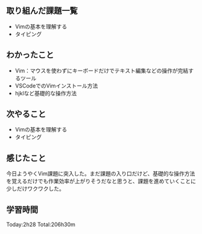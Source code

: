 ## 取り組んだ課題一覧
 - Vimの基本を理解する
 - タイピング
## わかったこと
 -  Vim：マウスを使わずにキーボードだけでテキスト編集などの操作が完結するツール
 - VSCodeでのVimインストール方法
 - hjklなど基礎的な操作方法
## 次やること
 - Vimの基本を理解する
 - タイピング
## 感じたこと
今日ようやくVim課題に突入した。まだ課題の入り口だけど、基礎的な操作方法を覚えるだけでも作業効率が上がりそうだなと思うと、課題を進めていくことに少しだけワクワクした。
## 学習時間
Today:2h28  Total:206h30m